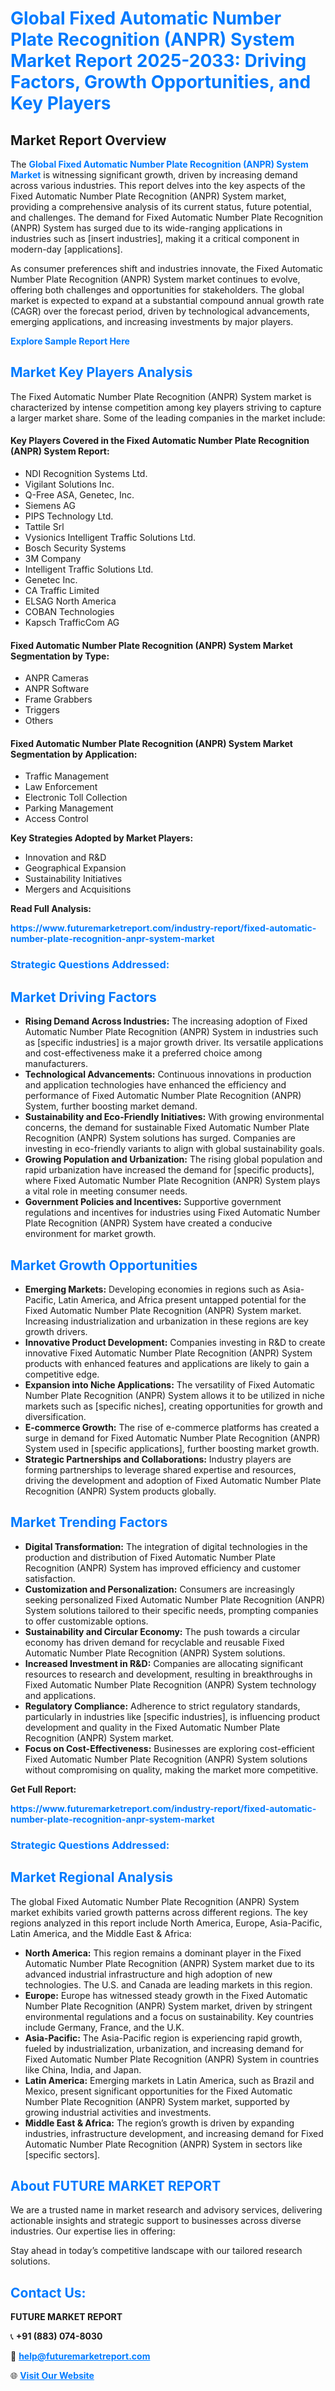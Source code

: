 <h1 style="color: #007BFF;">Global Fixed Automatic Number Plate Recognition (ANPR) System Market Report 2025-2033: Driving Factors, Growth Opportunities, and Key Players</h1>

<section id="overview">
<h2>Market Report Overview</h2>
<p>The <a href="https://www.futuremarketreport.com/industry-report/fixed-automatic-number-plate-recognition-anpr-system-market" style="color: #007BFF; text-decoration: none;"><strong>Global Fixed Automatic Number Plate Recognition (ANPR) System Market</strong></a> is witnessing significant growth, driven by increasing demand across various industries. This report delves into the key aspects of the Fixed Automatic Number Plate Recognition (ANPR) System market, providing a comprehensive analysis of its current status, future potential, and challenges. The demand for Fixed Automatic Number Plate Recognition (ANPR) System has surged due to its wide-ranging applications in industries such as [insert industries], making it a critical component in modern-day [applications].</p>
<p>As consumer preferences shift and industries innovate, the Fixed Automatic Number Plate Recognition (ANPR) System market continues to evolve, offering both challenges and opportunities for stakeholders. The global market is expected to expand at a substantial compound annual growth rate (CAGR) over the forecast period, driven by technological advancements, emerging applications, and increasing investments by major players.</p>
</section>

<section id="overview">
<p><a href="https://www.futuremarketreport.com/request-sample/reportId=98381" style="color: #007BFF; text-decoration: none;"><strong>Explore Sample Report Here</strong></a></p>
</section>

<section id="key-players">
<h2 style="color: #007BFF;">Market Key Players Analysis</h2>
<p>The Fixed Automatic Number Plate Recognition (ANPR) System market is characterized by intense competition among key players striving to capture a larger market share. Some of the leading companies in the market include:</p>
<h4>Key Players Covered in the Fixed Automatic Number Plate Recognition (ANPR) System Report:</h4>
<ul><li>NDI Recognition Systems Ltd.</li><li>Vigilant Solutions Inc.</li><li>Q-Free ASA, Genetec, Inc.</li><li>Siemens AG</li><li>PIPS Technology Ltd.</li><li>Tattile Srl</li><li>Vysionics Intelligent Traffic Solutions Ltd.</li><li>Bosch Security Systems</li><li>3M Company</li><li>Intelligent Traffic Solutions Ltd.</li><li>Genetec Inc.</li><li>CA Traffic Limited</li><li>ELSAG North America</li><li>COBAN Technologies</li><li>Kapsch TrafficCom AG</li></ul>
<h4>Fixed Automatic Number Plate Recognition (ANPR) System Market Segmentation by Type:</h4>
<ul><li>ANPR Cameras</li><li>ANPR Software</li><li>Frame Grabbers</li><li>Triggers</li><li>Others</li></ul>

<h4>Fixed Automatic Number Plate Recognition (ANPR) System Market Segmentation by Application:</h4>
<ul><li>Traffic Management</li><li>Law Enforcement</li><li>Electronic Toll Collection</li><li>Parking Management</li><li>Access Control</li></ul>
<p><strong>Key Strategies Adopted by Market Players:</strong></p>
<ul>
<li>Innovation and R&D</li>
<li>Geographical Expansion</li>
<li>Sustainability Initiatives</li>
<li>Mergers and Acquisitions</li>
</ul>
</section>

<section>
<p><strong>Read Full Analysis: </strong></p><a href="https://www.futuremarketreport.com/industry-report/fixed-automatic-number-plate-recognition-anpr-system-market" style="color: #007BFF; text-decoration: none;"><strong>https://www.futuremarketreport.com/industry-report/fixed-automatic-number-plate-recognition-anpr-system-market</strong></a>
<h3 style="color: #007BFF;">Strategic Questions Addressed:</h3>
</section>

<section id="driving-factors">
<h2 style="color: #007BFF;">Market Driving Factors</h2>
<ul>
<li><strong>Rising Demand Across Industries:</strong> The increasing adoption of Fixed Automatic Number Plate Recognition (ANPR) System in industries such as [specific industries] is a major growth driver. Its versatile applications and cost-effectiveness make it a preferred choice among manufacturers.</li>
<li><strong>Technological Advancements:</strong> Continuous innovations in production and application technologies have enhanced the efficiency and performance of Fixed Automatic Number Plate Recognition (ANPR) System, further boosting market demand.</li>
<li><strong>Sustainability and Eco-Friendly Initiatives:</strong> With growing environmental concerns, the demand for sustainable Fixed Automatic Number Plate Recognition (ANPR) System solutions has surged. Companies are investing in eco-friendly variants to align with global sustainability goals.</li>
<li><strong>Growing Population and Urbanization:</strong> The rising global population and rapid urbanization have increased the demand for [specific products], where Fixed Automatic Number Plate Recognition (ANPR) System plays a vital role in meeting consumer needs.</li>
<li><strong>Government Policies and Incentives:</strong> Supportive government regulations and incentives for industries using Fixed Automatic Number Plate Recognition (ANPR) System have created a conducive environment for market growth.</li>
</ul>
</section>

<section id="growth-opportunities">
<h2 style="color: #007BFF;">Market Growth Opportunities</h2>
<ul>
<li><strong>Emerging Markets:</strong> Developing economies in regions such as Asia-Pacific, Latin America, and Africa present untapped potential for the Fixed Automatic Number Plate Recognition (ANPR) System market. Increasing industrialization and urbanization in these regions are key growth drivers.</li>
<li><strong>Innovative Product Development:</strong> Companies investing in R&D to create innovative Fixed Automatic Number Plate Recognition (ANPR) System products with enhanced features and applications are likely to gain a competitive edge.</li>
<li><strong>Expansion into Niche Applications:</strong> The versatility of Fixed Automatic Number Plate Recognition (ANPR) System allows it to be utilized in niche markets such as [specific niches], creating opportunities for growth and diversification.</li>
<li><strong>E-commerce Growth:</strong> The rise of e-commerce platforms has created a surge in demand for Fixed Automatic Number Plate Recognition (ANPR) System used in [specific applications], further boosting market growth.</li>
<li><strong>Strategic Partnerships and Collaborations:</strong> Industry players are forming partnerships to leverage shared expertise and resources, driving the development and adoption of Fixed Automatic Number Plate Recognition (ANPR) System products globally.</li>
</ul>
</section>

<section id="trending-factors">
<h2 style="color: #007BFF;">Market Trending Factors</h2>
<ul>
<li><strong>Digital Transformation:</strong> The integration of digital technologies in the production and distribution of Fixed Automatic Number Plate Recognition (ANPR) System has improved efficiency and customer satisfaction.</li>
<li><strong>Customization and Personalization:</strong> Consumers are increasingly seeking personalized Fixed Automatic Number Plate Recognition (ANPR) System solutions tailored to their specific needs, prompting companies to offer customizable options.</li>
<li><strong>Sustainability and Circular Economy:</strong> The push towards a circular economy has driven demand for recyclable and reusable Fixed Automatic Number Plate Recognition (ANPR) System solutions.</li>
<li><strong>Increased Investment in R&D:</strong> Companies are allocating significant resources to research and development, resulting in breakthroughs in Fixed Automatic Number Plate Recognition (ANPR) System technology and applications.</li>
<li><strong>Regulatory Compliance:</strong> Adherence to strict regulatory standards, particularly in industries like [specific industries], is influencing product development and quality in the Fixed Automatic Number Plate Recognition (ANPR) System market.</li>
<li><strong>Focus on Cost-Effectiveness:</strong> Businesses are exploring cost-efficient Fixed Automatic Number Plate Recognition (ANPR) System solutions without compromising on quality, making the market more competitive.</li>
</ul>
</section>

<section>
<p><strong>Get Full Report: </strong></p><a href="https://www.futuremarketreport.com/industry-report/fixed-automatic-number-plate-recognition-anpr-system-market" style="color: #007BFF; text-decoration: none;"><strong>https://www.futuremarketreport.com/industry-report/fixed-automatic-number-plate-recognition-anpr-system-market</strong></a>
<h3 style="color: #007BFF;">Strategic Questions Addressed:</h3>
</section>


<section id="regional-analysis">
<h2 style="color: #007BFF;">Market Regional Analysis</h2>
<p>The global Fixed Automatic Number Plate Recognition (ANPR) System market exhibits varied growth patterns across different regions. The key regions analyzed in this report include North America, Europe, Asia-Pacific, Latin America, and the Middle East & Africa:</p>
<ul>
<li><strong>North America:</strong> This region remains a dominant player in the Fixed Automatic Number Plate Recognition (ANPR) System market due to its advanced industrial infrastructure and high adoption of new technologies. The U.S. and Canada are leading markets in this region.</li>
<li><strong>Europe:</strong> Europe has witnessed steady growth in the Fixed Automatic Number Plate Recognition (ANPR) System market, driven by stringent environmental regulations and a focus on sustainability. Key countries include Germany, France, and the U.K.</li>
<li><strong>Asia-Pacific:</strong> The Asia-Pacific region is experiencing rapid growth, fueled by industrialization, urbanization, and increasing demand for Fixed Automatic Number Plate Recognition (ANPR) System in countries like China, India, and Japan.</li>
<li><strong>Latin America:</strong> Emerging markets in Latin America, such as Brazil and Mexico, present significant opportunities for the Fixed Automatic Number Plate Recognition (ANPR) System market, supported by growing industrial activities and investments.</li>
<li><strong>Middle East & Africa:</strong> The region’s growth is driven by expanding industries, infrastructure development, and increasing demand for Fixed Automatic Number Plate Recognition (ANPR) System in sectors like [specific sectors].</li>
</ul>
</section>

<footer>
<h2 style="color: #007BFF;">About FUTURE MARKET REPORT</h2>
<p>We are a trusted name in market research and advisory services, delivering actionable insights and strategic support to businesses across diverse industries. Our expertise lies in offering:</p>

<p>Stay ahead in today’s competitive landscape with our tailored research solutions.</p>

<h2 style="color: #007BFF;">Contact Us:</h2>
<p><strong>FUTURE MARKET REPORT</strong></p>
<p>📞 <strong>+91 (883) 074-8030</strong></p>
<p>📧 <strong><a href="mailto:help@futuremarketreport.com" style="color: #007BFF;">help@futuremarketreport.com</a></strong></p>
<p>🌐 <strong><a href="https://www.futuremarketreport.com/" style="color: #007BFF;">Visit Our Website</a></strong></p>
</footer>